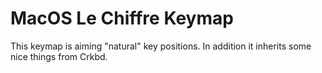 # MacOS Le Chiffre Keymap

This keymap is aiming "natural" key positions. In addition it inherits some
nice things from Crkbd.
